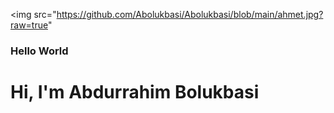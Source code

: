 <img src="https://github.com/Abolukbasi/Abolukbasi/blob/main/ahmet.jpg?raw=true"

### Hello World

<h1 aligb="center"> Hi, I'm Abdurrahim Bolukbasi<h1>
     
     
